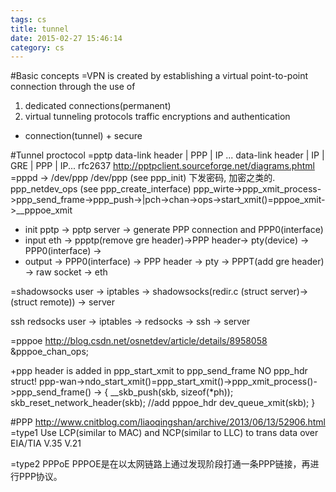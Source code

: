 ```yaml
---
tags: cs
title: tunnel
date: 2015-02-27 15:46:14
category: cs
---
```

#Basic concepts
=VPN is created by establishing a virtual point-to-point connection through the use of
1. dedicated connections(permanent)
2. virtual tunneling protocols
traffic encryptions and authentication
+ connection(tunnel) + secure

#Tunnel proctocol
=pptp
data-link header | PPP | IP ...
data-link header | IP | GRE | PPP | IP...
rfc2637
http://pptpclient.sourceforge.net/diagrams.phtml 
=pppd -> /dev/ppp
/dev/ppp (see ppp_init) 下发密码, 加密之类的.
ppp_netdev_ops (see ppp_create_interface)
ppp_wirte->ppp_xmit_process->ppp_send_frame->ppp_push->|pch->chan->ops->start_xmit()=pppoe_xmit->__pppoe_xmit

* init
pptp -> pptp server -> generate PPP connection and PPP0(interface)
* input
eth -> ppptp(remove gre header)->PPP header-> pty(device) -> PPP0(interface) -> 
* output
-> PPP0(interface) -> PPP header -> pty -> PPPT(add gre header) -> raw socket -> eth


=shadowsocks
user -> iptables -> shadowsocks(redir.c (struct server)->(struct remote)) -> server

ssh redsocks
user -> iptables -> redsocks -> ssh -> server

=pppoe
http://blog.csdn.net/osnetdev/article/details/8958058
&pppoe_chan_ops;

+ppp header 
is added in ppp_start_xmit to ppp_send_frame NO ppp_hdr struct!
ppp-wan->ndo_start_xmit()=ppp_start_xmit()->ppp_xmit_process()->ppp_send_frame()
->
{
	__skb_push(skb, sizeof(*ph));
    skb_reset_network_header(skb);
	//add pppoe_hdr
    dev_queue_xmit(skb); 
}


#PPP 
http://www.cnitblog.com/liaoqingshan/archive/2013/06/13/52906.html
=type1
Use LCP(similar to MAC) and NCP(similar to LLC) to trans data over EIA/TIA  V.35 V.21

=type2 PPPoE
PPPOE是在以太网链路上通过发现阶段打通一条PPP链接，再进行PPP协议。
